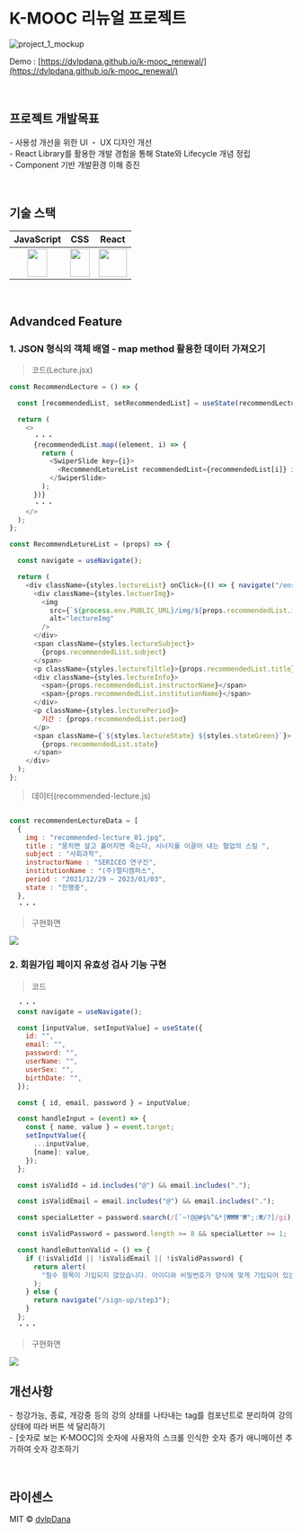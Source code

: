 # K-MOOC 리뉴얼 프로젝트

![project_1_mockup](https://user-images.githubusercontent.com/102039456/187153931-f9ac4997-37c5-48f0-a555-c58f6878c375.jpg)

Demo : [https://dvlpdana.github.io/k-mooc_renewal/](https://dvlpdana.github.io/k-mooc_renewal/)

<br />

## 프로젝트 개발목표

<p align="justify" lineHeight="1.6" >
-  사용성 개선을 위한 UI ・ UX 디자인 개선 <br/ >
-  React Library를 활용한 개발 경험을 통해 State와 Lifecycle 개념 정립 <br/ >
-  Component 기반 개발환경 이해 증진 <br/ >
</p>

<br />

## 기술 스택

| JavaScript |     CSS     |  React   |
| :--------: | :---------: | :------: |
|   <img src="https://user-images.githubusercontent.com/102039456/187168448-0611cda1-c3e6-4fd7-bc1c-30da00bab9cd.png" width="35" height="50" >    |   <img src="https://user-images.githubusercontent.com/102039456/187168206-52fac0b8-6c5d-40e5-8f1b-1cb6b2bb22d2.png" width="35" height="50" >    |   <img src="https://user-images.githubusercontent.com/102039456/187166778-00c9be9f-ca97-4e20-92d6-f359f1821735.png" width="50" height="50" >   |

<br>

## Advandced Feature

### 1. JSON 형식의 객체 배열 - map method 활용한 데이터 가져오기
> 코드(Lecture.jsx)
```javascript
const RecommendLecture = () => {

  const [recommendedList, setRecommendedList] = useState(recommendLectureData);

  return (
    <>
      ・・・
      {recommendedList.map((element, i) => {
        return (
          <SwiperSlide key={i}>
            <RecommendLetureList recommendedList={recommendedList[i]} i={i}/>
          </SwiperSlide>
        );
      })}
      ・・・
    </>
  );
};

const RecommendLetureList = (props) => {

  const navigate = useNavigate();

  return (
    <div className={styles.lectureList} onClick={() => { navigate("/enrolment") }}>
      <div className={styles.lectuerImg}>
        <img
          src={`${process.env.PUBLIC_URL}/img/${props.recommendedList.img}`}
          alt="lectureImg"
        />
      </div>
      <span className={styles.lectureSubject}>
        {props.recommendedList.subject}
      </span>
      <p className={styles.lectureTiltle}>{props.recommendedList.title}</p>
      <div className={styles.lectureInfo}>
        <span>{props.recommendedList.instructorName}</span>
        <span>{props.recommendedList.institutionName}</span>
      </div>
      <p className={styles.lecturePeriod}>
        기간 : {props.recommendedList.period}
      </p>
      <span className={`${styles.lectureState} ${styles.stateGreen}`}>
        {props.recommendedList.state}
      </span>
    </div>
  );
};
```
> 데이터(recommended-lecture.js)
```javascript

const recommendenLectureData = [
  {
    img : "recommended-lecture_01.jpg",
    title : "뭉치면 살고 흩어지면 죽는다, 시너지를 이끌어 내는 협업의 스킬 ",
    subject : "사회과학",
    instructorName : "SERICEO 연구진",
    institutionName : "(주)멀티캠퍼스",
    period : "2021/12/29 ~ 2023/01/03",
    state : "진행중",
  },
  ・・・
````

> 구현화면
<img src="https://user-images.githubusercontent.com/102039456/187171900-0d993f77-40c2-489a-a054-48140a61060b.png">

### 2. 회원가입 페이지 유효성 검사 기능 구현
> 코드
```javascript
  ・・・
  const navigate = useNavigate();

  const [inputValue, setInputValue] = useState({
    id: "",
    email: "",
    password: "",
    userName: "",
    userSex: "",
    birthDate: "",
  });

  const { id, email, password } = inputValue;

  const handleInput = (event) => {
    const { name, value } = event.target;
    setInputValue({
      ...inputValue,
      [name]: value,
    });
  };

  const isValidId = id.includes("@") && email.includes(".");

  const isValidEmail = email.includes("@") && email.includes(".");

  const specialLetter = password.search(/[`~!@@#$%^&*|₩₩₩'₩";:₩/?]/gi);

  const isValidPassword = password.length >= 8 && specialLetter >= 1;

  const handleButtonValid = () => {
    if (!isValidId || !isValidEmail || !isValidPassword) {
      return alert(
        "필수 항목이 기입되지 않았습니다. 아이디와 비밀번호가 양식에 맞게 기입되어 있는지 확인해주세요."
      );
    } else {
      return navigate("/sign-up/step3");
    }
  };
  ・・・
```
> 구현화면
<img src="https://user-images.githubusercontent.com/102039456/187174490-25d72c28-cce8-4ef9-9cd7-46b1da26a8aa.png">

<br />

## 개선사항

<p align="justify">
- 청강가능, 종료, 개강중 등의 강의 상태를 나타내는 tag를 컴포넌트로 분리하여 강의 상태에 따라 버튼 색 달리하기 <br/>
- [숫자로 보는 K-MOOC]의 숫자에 사용자의 스크롤 인식한 숫자 증가 애니메이션 추가하여 숫자 강조하기 
</p>

<br />

## 라이센스

MIT &copy; [dvlpDana](mailto:colleksql3@gmail.com)


